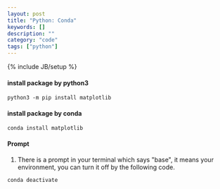 ```yaml
---
layout: post
title: "Python: Conda"
keywords: []
description: ""
category: "code"
tags: ["python"]
---
```

{% include JB/setup %}

#### install package by python3

```shell
python3 -m pip install matplotlib
```
#### install package by conda

```shell
conda install matplotlib
```

#### Prompt
1. There is a prompt in your terminal which says "base", it means your
   environment, you can turn it off by the following code.

``` shell
conda deactivate
```
